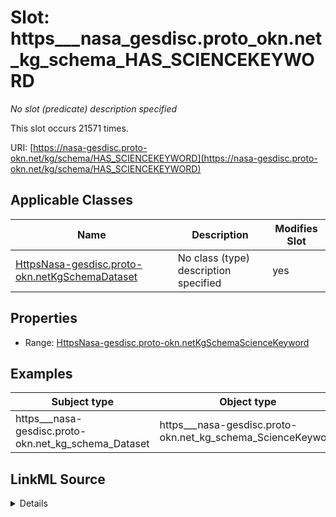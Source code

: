 

# Slot: https___nasa_gesdisc.proto_okn.net_kg_schema_HAS_SCIENCEKEYWORD


_No slot (predicate) description specified_






This slot occurs 21571 times.


URI: [https://nasa-gesdisc.proto-okn.net/kg/schema/HAS_SCIENCEKEYWORD](https://nasa-gesdisc.proto-okn.net/kg/schema/HAS_SCIENCEKEYWORD)



<!-- no inheritance hierarchy -->





## Applicable Classes

| Name | Description | Modifies Slot |
| --- | --- | --- |
| [HttpsNasa-gesdisc.proto-okn.netKgSchemaDataset](../classes/HttpsNasa-gesdisc.proto-okn.netKgSchemaDataset.md) | No class (type) description specified |  yes  |







## Properties

* Range: [HttpsNasa-gesdisc.proto-okn.netKgSchemaScienceKeyword](../classes/HttpsNasa-gesdisc.proto-okn.netKgSchemaScienceKeyword.md)






## Examples

| Subject type | Object type | Example subject | Example object | Occurrences |
| --- | --- | --- | --- | --- |
| https___nasa-gesdisc.proto-okn.net_kg_schema_Dataset | https___nasa-gesdisc.proto-okn.net_kg_schema_ScienceKeyword | https://nasa-gesdisc.proto-okn.net/kg/node/0 | https://nasa-gesdisc.proto-okn.net/kg/node/34541 | 21571 |




## LinkML Source

<details>

```yaml
name: https___nasa-gesdisc.proto-okn.net_kg_schema_HAS_SCIENCEKEYWORD
annotations:
  count:
    tag: count
    value: 21571
description: No slot (predicate) description specified
examples:
- object:
    example_object: https://nasa-gesdisc.proto-okn.net/kg/node/34541
    example_object_type: https___nasa-gesdisc.proto-okn.net_kg_schema_ScienceKeyword
    example_predicate: https://nasa-gesdisc.proto-okn.net/kg/schema/HAS_SCIENCEKEYWORD
    example_subject: https://nasa-gesdisc.proto-okn.net/kg/node/0
    example_subject_type: https___nasa-gesdisc.proto-okn.net_kg_schema_Dataset
from_schema: nasa-gesdisc
rank: 1000
slot_uri: https://nasa-gesdisc.proto-okn.net/kg/schema/HAS_SCIENCEKEYWORD
alias: https___nasa_gesdisc.proto_okn.net_kg_schema_HAS_SCIENCEKEYWORD
domain_of:
- https___nasa-gesdisc.proto-okn.net_kg_schema_Dataset
range: https___nasa-gesdisc.proto-okn.net_kg_schema_ScienceKeyword

```
</details>
